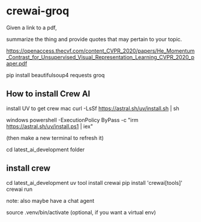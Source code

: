 # crewai-groq

Given a link to a pdf, 

summarize the thing and provide quotes that may pertain to your topic.

https://openaccess.thecvf.com/content_CVPR_2020/papers/He_Momentum_Contrast_for_Unsupervised_Visual_Representation_Learning_CVPR_2020_paper.pdf

pip install beautifulsoup4 requests groq 

## How to install Crew AI

install UV to get crew
mac
curl -LsSf https://astral.sh/uv/install.sh | sh

windows
powershell -ExecutionPolicy ByPass -c "irm https://astral.sh/uv/install.ps1 | iex"

(then make a new terminal to refresh it)

cd latest_ai_development folder

## install crew

cd latest_ai_development
uv tool install crewai
pip install 'crewai[tools]'
crewai run

note: also maybe have a chat agent

source .venv/bin/activate (optional, if you want a virtual env)
